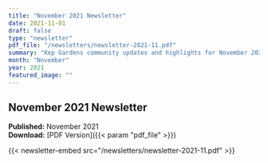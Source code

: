 ```yaml
---
title: "November 2021 Newsletter"
date: 2021-11-01
draft: false
type: "newsletter"
pdf_file: "/newsletters/newsletter-2021-11.pdf"
summary: "Kep Gardens community updates and highlights for November 2021"
month: "November"
year: 2021
featured_image: ""
---
```


## November 2021 Newsletter

**Published:** November 2021  
**Download:** [PDF Version]({{< param "pdf_file" >}})

{{< newsletter-embed src="/newsletters/newsletter-2021-11.pdf" >}}
